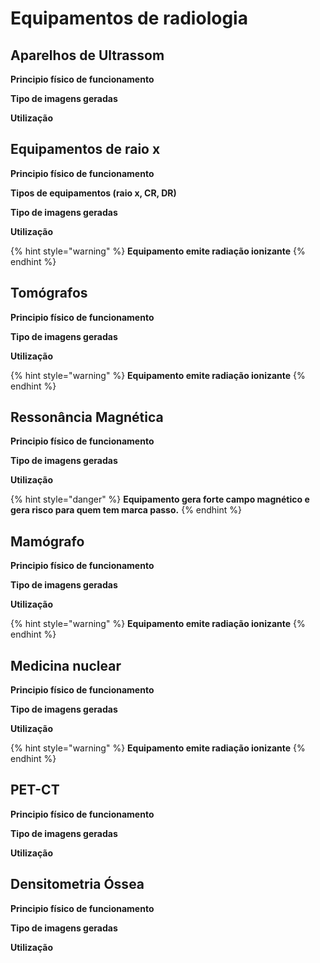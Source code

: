 # Equipamentos de radiologia

## **Aparelhos de Ultrassom**

**Principio físico de funcionamento**

**Tipo de imagens geradas**

**Utilização**

## **Equipamentos de raio x**

**Principio físico de funcionamento**

**Tipos de equipamentos \(raio x, CR, DR\)**

**Tipo de imagens geradas**

**Utilização**

{% hint style="warning" %}
**Equipamento emite radiação ionizante**
{% endhint %}

## **Tomógrafos**

**Principio físico de funcionamento**

**Tipo de imagens geradas**

**Utilização**

{% hint style="warning" %}
**Equipamento emite radiação ionizante**
{% endhint %}

## **Ressonância Magnética**

**Principio físico de funcionamento**

**Tipo de imagens geradas**

**Utilização**

{% hint style="danger" %}
**Equipamento gera forte campo magnético e gera risco para quem tem marca passo.**
{% endhint %}

## **Mamógrafo**

**Principio físico de funcionamento**

**Tipo de imagens geradas**

**Utilização**

{% hint style="warning" %}
**Equipamento emite radiação ionizante**
{% endhint %}

## **Medicina nuclear**

**Principio físico de funcionamento**

**Tipo de imagens geradas**

**Utilização**

{% hint style="warning" %}
**Equipamento emite radiação ionizante**
{% endhint %}

## **PET-CT**

**Principio físico de funcionamento**

**Tipo de imagens geradas**

**Utilização**

## **Densitometria Óssea**

**Principio físico de funcionamento**

**Tipo de imagens geradas**

**Utilização**

